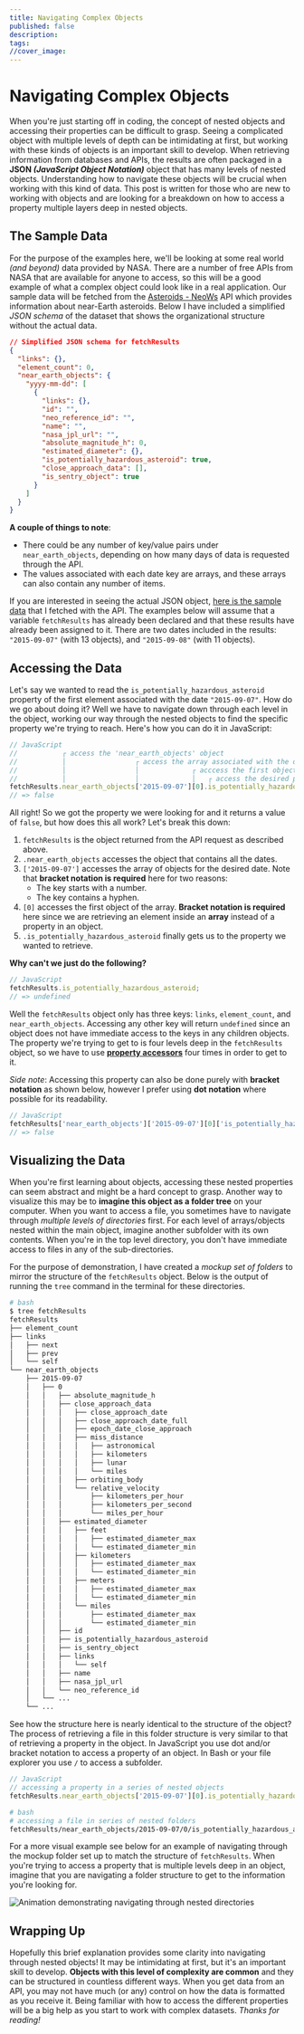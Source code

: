 ```yaml
---
title: Navigating Complex Objects
published: false
description: 
tags: 
//cover_image:
---
```


# Navigating Complex Objects

When you're just starting off in coding, the concept of nested objects and accessing their properties can be difficult to grasp. Seeing a complicated object with multiple levels of depth can be intimidating at first, but working with these kinds of objects is an important skill to develop. When retrieving information from databases and APIs, the results are often packaged in a **JSON *(JavaScript Object Notation)*** object that has many levels of nested objects. Understanding how to navigate these objects will be crucial when working with this kind of data. This post is written for those who are new to working with objects and are looking for a breakdown on how to access a property multiple layers deep in nested objects.

## The Sample Data

For the purpose of the examples here, we'll be looking at some real world *(and beyond)* data provided by NASA. There are a number of free APIs from NASA that are available for anyone to access, so this will be a good example of what a complex object could look like in a real application. Our sample data will be fetched from the [Asteroids - NeoWs](https://api.nasa.gov/#asteroids-neows) API which provides information about near-Earth asteroids. Below I have included a simplified *JSON schema* of the dataset that shows the organizational structure without the actual data. 

```json
// Simplified JSON schema for fetchResults
{
  "links": {},
  "element_count": 0,
  "near_earth_objects": {
    "yyyy-mm-dd": [
      {
        "links": {},
        "id": "",
        "neo_reference_id": "",
        "name": "",
        "nasa_jpl_url": "",
        "absolute_magnitude_h": 0,
        "estimated_diameter": {},
        "is_potentially_hazardous_asteroid": true,
        "close_approach_data": [],
        "is_sentry_object": true
      }
    ]
  }
}
```

**A couple of things to note**:
- There could be any number of key/value pairs under `near_earth_objects`, depending on how many days of data is requested through the API.
- The values associated with each date key are arrays, and these arrays can also contain any number of items.

If you are interested in seeing the actual JSON object, [here is the sample data](./sample-data.json) that I fetched with the API. The examples below will assume that a variable `fetchResults` has already been declared and that these results have already been assigned to it. There are two dates included in the results: `"2015-09-07"` (with 13 objects), and `"2015-09-08"` (with 11 objects).


## Accessing the Data

Let's say we wanted to read the `is_potentially_hazardous_asteroid` property of the first element associated with the date `"2015-09-07"`. How do we go about doing it? Well we have to navigate down through each level in the object, working our way through the nested objects to find the specific property we're trying to reach. Here's how you can do it in JavaScript:

```jsx
// JavaScript
//           ┌ access the 'near_earth_objects' object
//           │                 ┌ access the array associated with the desired date
//           │                 │             ┌ acccess the first object in the array
//           │                 │             │   ┌ access the desired property
fetchResults.near_earth_objects['2015-09-07'][0].is_potentially_hazardous_asteroid;
// => false
```

All right! So we got the property we were looking for and it returns a value of `false`, but how does this all work? Let's break this down:
1. `fetchResults` is the object returned from the API request as described above.
1. `.near_earth_objects` accesses the object that contains all the dates.
1. `['2015-09-07']` accesses the array of objects for the desired date. Note that **bracket notation is required** here for two reasons:
    - The key starts with a number.
    - The key contains a hyphen.
1. `[0]` accesses the first object of the array. **Bracket notation is required** here since we are retrieving an element inside an **array** instead of a property in an object.
1. `.is_potentially_hazardous_asteroid` finally gets us to the property we wanted to retrieve.

**Why can't we just do the following?**

```jsx
// JavaScript
fetchResults.is_potentially_hazardous_asteroid;
// => undefined
```

Well the `fetchResults` object only has three keys: `links`, `element_count`, and `near_earth_objects`. Accessing any other key will return `undefined` since an object does not have immediate access to the keys in any children objects. The property we're trying to get to is four levels deep in the `fetchResults` object, so we have to use [**property accessors**](https://developer.mozilla.org/en-US/docs/Web/JavaScript/Reference/Operators/Property_accessors) four times in order to get to it.

*Side note*: Accessing this property can also be done purely with **bracket notation** as shown below, however I prefer using **dot notation** where possible for its readability.

```jsx
// JavaScript
fetchResults['near_earth_objects']['2015-09-07'][0]['is_potentially_hazardous_asteroid'];
// => false
```

## Visualizing the Data

When you're first learning about objects, accessing these nested properties can seem abstract and might be a hard concept to grasp. Another way to visualize this may be to **imagine this object as a folder tree** on your computer. When you want to access a file, you sometimes have to navigate through *multiple levels of directories* first. For each level of arrays/objects nested within the main object, imagine another subfolder with its own contents. When you're in the top level directory, you don't have immediate access to files in any of the sub-directories. 

For the purpose of demonstration, I have created a *mockup set of folders* to mirror the structure of the `fetchResults` object. Below is the output of running the `tree` command in the terminal for these directories. 
```bash
# bash
$ tree fetchResults
fetchResults
├── element_count
├── links
│   ├── next
│   ├── prev
│   └── self
└── near_earth_objects
    ├── 2015-09-07
    │   ├── 0
    │   │   ├── absolute_magnitude_h
    │   │   ├── close_approach_data
    │   │   │   ├── close_approach_date
    │   │   │   ├── close_approach_date_full
    │   │   │   ├── epoch_date_close_approach
    │   │   │   ├── miss_distance
    │   │   │   │   ├── astronomical
    │   │   │   │   ├── kilometers
    │   │   │   │   ├── lunar
    │   │   │   │   └── miles
    │   │   │   ├── orbiting_body
    │   │   │   └── relative_velocity
    │   │   │       ├── kilometers_per_hour
    │   │   │       ├── kilometers_per_second
    │   │   │       └── miles_per_hour
    │   │   ├── estimated_diameter
    │   │   │   ├── feet
    │   │   │   │   ├── estimated_diameter_max
    │   │   │   │   └── estimated_diameter_min
    │   │   │   ├── kilometers
    │   │   │   │   ├── estimated_diameter_max
    │   │   │   │   └── estimated_diameter_min
    │   │   │   ├── meters
    │   │   │   │   ├── estimated_diameter_max
    │   │   │   │   └── estimated_diameter_min
    │   │   │   └── miles
    │   │   │       ├── estimated_diameter_max
    │   │   │       └── estimated_diameter_min
    │   │   ├── id
    │   │   ├── is_potentially_hazardous_asteroid
    │   │   ├── is_sentry_object
    │   │   ├── links
    │   │   │   └── self
    │   │   ├── name
    │   │   ├── nasa_jpl_url
    │   │   └── neo_reference_id
    │   └── ...
    └── ...
```

See how the structure here is nearly identical to the structure of the object? The process of retrieving a file in this folder structure is very similar to that of retrieving a property in the object. In JavaScript you use dot and/or bracket notation to access a property of an object. In Bash or your file explorer you use `/` to access a subfolder.

```jsx
// JavaScript
// accessing a property in a series of nested objects
fetchResults.near_earth_objects['2015-09-07'][0].is_potentially_hazardous_asteroid;
```

```bash
# bash
# accessing a file in series of nested folders
fetchResults/near_earth_objects/2015-09-07/0/is_potentially_hazardous_asteroid
```

For a more visual example see below for an example of navigating through the mockup folder set up to match the structure of `fetchResults`. When you're trying to access a property that is multiple levels deep in an object, imagine that you are navigating a folder structure to get to the information you're looking for.

![Animation demonstrating navigating through nested directories](./images/directory-example.gif "Animation demonstrating navigating through nested directories")

## Wrapping Up

Hopefully this brief explanation provides some clarity into navigating through nested objects! It may be intimidating at first, but it's an important skill to develop. **Objects with this level of complexity are common** and they can be structured in countless different ways. When you get data from an API, you may not have much (or any) control on how the data is formatted as you receive it. Being familiar with how to access the different properties will be a big help as you start to work with complex datasets. *Thanks for reading!*